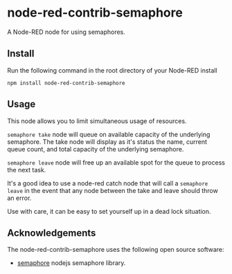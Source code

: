 node-red-contrib-semaphore
========================
A Node-RED node for using semaphores.

Install
-------
Run the following command in the root directory of your Node-RED install

    npm install node-red-contrib-semaphore

Usage
-------

This node allows you to limit simultaneous usage of resources.

`semaphore take` node will queue on available capacity of the underlying semaphore.  The take node will display as it's
status the name, current queue count, and total capacity of the underlying semaphore.

`semaphore leave` node will free up an available spot for the queue to process the next task.

It's a good idea to use a node-red catch node that will call a `semaphore leave` in the event that any
node between the take and leave should throw an error.

Use with care, it can be easy to set yourself up in a dead lock situation.

Acknowledgements
----------------

The node-red-contrib-semaphore uses the following open source software:

- [semaphore](https://github.com/abrkn/semaphore.js) nodejs semaphore library.

